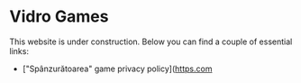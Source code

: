 # Vidro Games

This website is under construction. Below you can find a couple of essential links:
- ["Spânzurătoarea" game privacy policy]([https.com](https://vidro-games.github.io/privacy_spanzuratoarea)
